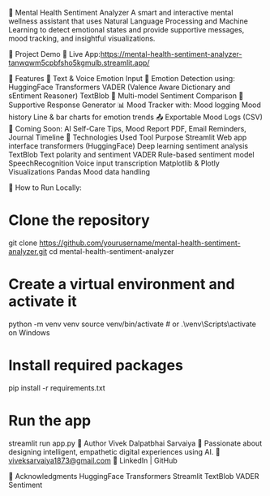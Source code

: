 🧠 Mental Health Sentiment Analyzer
A smart and interactive mental wellness assistant that uses Natural Language Processing and Machine Learning to detect emotional states and provide supportive messages, mood tracking, and insightful visualizations.

📌 Project Demo
🎯 Live App:https://mental-health-sentiment-analyzer-tanwqwm5cpbfsho5kgmulb.streamlit.app/

🌟 Features
📝 Text & Voice Emotion Input
🤗 Emotion Detection using:
HuggingFace Transformers
VADER (Valence Aware Dictionary and sEntiment Reasoner)
TextBlob
🎯 Multi-model Sentiment Comparison
💌 Supportive Response Generator
📊 Mood Tracker with:
Mood logging
Mood history
Line & bar charts for emotion trends
📤 Exportable Mood Logs (CSV)
🔔 Coming Soon: AI Self-Care Tips, Mood Report PDF, Email Reminders, Journal Timeline
🧪 Technologies Used
Tool	Purpose
Streamlit	Web app interface
transformers (HuggingFace)	Deep learning sentiment analysis
TextBlob	Text polarity and sentiment
VADER	Rule-based sentiment model
SpeechRecognition	Voice input transcription
Matplotlib & Plotly	Visualizations
Pandas	Mood data handling

🚀 How to Run Locally:

# Clone the repository
git clone https://github.com/yourusername/mental-health-sentiment-analyzer.git
cd mental-health-sentiment-analyzer

# Create a virtual environment and activate it
python -m venv venv
source venv/bin/activate  # or .\venv\Scripts\activate on Windows

# Install required packages
pip install -r requirements.txt

# Run the app
streamlit run app.py
👤 Author
Vivek Dalpatbhai Sarvaiya
💼 Passionate about designing intelligent, empathetic digital experiences using AI.
📧 viveksarvaiya1873@gmail.com
🔗 LinkedIn | GitHub

🙌 Acknowledgments
HuggingFace Transformers
Streamlit
TextBlob
VADER Sentiment
